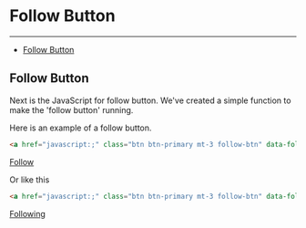 # Follow Button

---

- [Follow Button](#follow-button)

<a name="follow-button"></a>

## Follow Button
Next is the JavaScript for follow button. We've created a simple function to make the 'follow button' running.

Here is an example of a follow button.

```html
<a href="javascript:;" class="btn btn-primary mt-3 follow-btn" data-follow-action="alert('follow clicked');" data-unfollow-action="alert('unfollow clicked');">Follow</a>
```
<div class="preview">
    <div class="text-center">
    <a href="javascript:;" class="btn btn-primary mt-3 follow-btn" data-follow-action="alert('follow clicked');" data-unfollow-action="alert('unfollow clicked');">Follow</a>
    </div>
</div>

Or like this
```html
<a href="javascript:;" class="btn btn-primary mt-3 follow-btn" data-follow-action="alert('follow clicked');" data-unfollow-action="alert('unfollow clicked');">Follow</a>
```
<div class="preview">
    <div class="text-center">
    <a href="javascript:;" class="btn btn-danger mt-3 following-btn" data-follow-action="alert('follow clicked');" data-unfollow-action="alert('unfollow clicked');">Following</a>
    </div>
</div>

